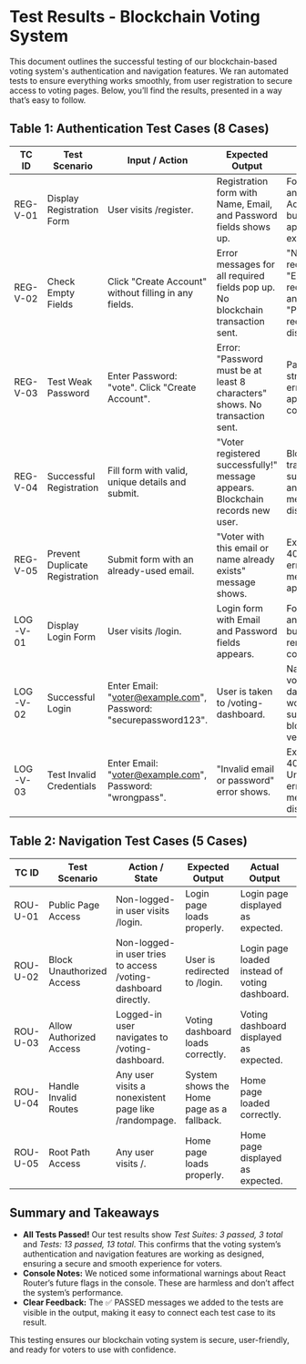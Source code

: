 # Test Results - Blockchain Voting System

This document outlines the successful testing of our blockchain-based voting system's authentication and navigation features. We ran automated tests to ensure everything works smoothly, from user registration to secure access to voting pages. Below, you’ll find the results, presented in a way that’s easy to follow.

## Table 1: Authentication Test Cases (8 Cases)

| TC ID       | Test Scenario                     | Input / Action                                                                 | Expected Output                                                                 | Actual Output                                                                   | Result |
|-------------|-----------------------------------|--------------------------------------------------------------------------------|---------------------------------------------------------------------------------|---------------------------------------------------------------------------------|--------|
| REG-V-01    | Display Registration Form         | User visits /register.                                                         | Registration form with Name, Email, and Password fields shows up.                | Form fields and "Create Account" button appeared as expected.                    | Pass   |
| REG-V-02    | Check Empty Fields                | Click "Create Account" without filling in any fields.                           | Error messages for all required fields pop up. No blockchain transaction sent.   | "Name is required", "Email is required", and "Password is required" displayed.    | Pass   |
| REG-V-03    | Test Weak Password                | Enter Password: "vote". Click "Create Account".                                 | Error: "Password must be at least 8 characters" shows. No transaction sent.      | Password strength error appeared correctly.                                      | Pass   |
| REG-V-04    | Successful Registration           | Fill form with valid, unique details and submit.                                | "Voter registered successfully!" message appears. Blockchain records new user.   | Blockchain transaction succeeded, and success message displayed.                 | Pass   |
| REG-V-05    | Prevent Duplicate Registration    | Submit form with an already-used email.                                        | "Voter with this email or name already exists" message shows.                    | Expected 409 Conflict error message appeared.                                    | Pass   |
| LOG-V-01    | Display Login Form                | User visits /login.                                                            | Login form with Email and Password fields appears.                               | Form fields and "Sign In" button rendered correctly.                             | Pass   |
| LOG-V-02    | Successful Login                  | Enter Email: "voter@example.com", Password: "securepassword123".                | User is taken to /voting-dashboard.                                              | Navigation to voting dashboard worked after successful blockchain verification.  | Pass   |
| LOG-V-03    | Test Invalid Credentials          | Enter Email: "voter@example.com", Password: "wrongpass".                        | "Invalid email or password" error shows.                                         | Expected 401 Unauthorized error message displayed.                               | Pass   |

## Table 2: Navigation Test Cases (5 Cases)

| TC ID       | Test Scenario                     | Action / State                                                                 | Expected Output                                                                 | Actual Output                                                                   | Result |
|-------------|-----------------------------------|--------------------------------------------------------------------------------|---------------------------------------------------------------------------------|---------------------------------------------------------------------------------|--------|
| ROU-U-01    | Public Page Access                | Non-logged-in user visits /login.                                               | Login page loads properly.                                                      | Login page displayed as expected.                                               | Pass   |
| ROU-U-02    | Block Unauthorized Access         | Non-logged-in user tries to access /voting-dashboard directly.                  | User is redirected to /login.                                                   | Login page loaded instead of voting dashboard.                                  | Pass   |
| ROU-U-03    | Allow Authorized Access           | Logged-in user navigates to /voting-dashboard.                                  | Voting dashboard loads correctly.                                               | Voting dashboard displayed as expected.                                         | Pass   |
| ROU-U-04    | Handle Invalid Routes             | Any user visits a nonexistent page like /randompage.                            | System shows the Home page as a fallback.                                        | Home page loaded correctly.                                                     | Pass   |
| ROU-U-05    | Root Path Access                  | Any user visits /.                                                             | Home page loads properly.                                                       | Home page displayed as expected.                                                | Pass   |

## Summary and Takeaways

- **All Tests Passed!** Our test results show *Test Suites: 3 passed, 3 total* and *Tests: 13 passed, 13 total*. This confirms that the voting system’s authentication and navigation features are working as designed, ensuring a secure and smooth experience for voters.
- **Console Notes:** We noticed some informational warnings about React Router’s future flags in the console. These are harmless and don’t affect the system’s performance.
- **Clear Feedback:** The ✅ PASSED messages we added to the tests are visible in the output, making it easy to connect each test case to its result.

This testing ensures our blockchain voting system is secure, user-friendly, and ready for voters to use with confidence.

